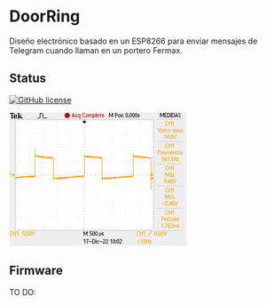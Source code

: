 # DoorRing

Diseño electrónico basado en un ESP8266 para enviar mensajes de Telegram cuando llaman en un portero Fermax.

## Status

[![GitHub license](https://img.shields.io/badge/license-MIT-blue.svg)](https://raw.githubusercontent.com/StartBootstrap/startbootstrap-agency/master/LICENSE)


![alt text](https://github.com/plextoriano/DoorRing/blob/main/images/F0004TEK.png?raw=true)


## Firmware
TO DO:
